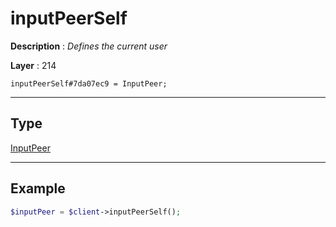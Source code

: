 # inputPeerSelf

**Description** : *Defines the current user*

**Layer** : 214

```tl
inputPeerSelf#7da07ec9 = InputPeer;
```

---

## Type

[InputPeer](type/InputPeer)

---

## Example

```php
$inputPeer = $client->inputPeerSelf();
```
